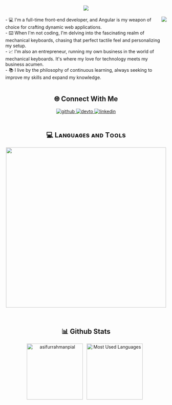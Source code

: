 <h1 align="center">
  <a href="https://git.io/typing-svg">
    <img src="https://readme-typing-svg.herokuapp.com/?lines=Hello,+There!+👋;This+is+Asifur+Rahman...;Glad+to+have+you+here!&center=true&size=30">
  </a>
</h1>
<img align="right" src="https://media1.giphy.com/media/13HgwGsXF0aiGY/giphy.gif" />
- 💻 I'm a full-time front-end developer, and Angular is my weapon of choice for crafting dynamic web applications.<br>- ⌨️ When I'm not coding, I'm delving into the fascinating realm of mechanical keyboards, chasing that perfect tactile feel and personalizing my setup.<br>- 📈 I'm also an entrepreneur, running my own business in the world of mechanical keyboards. It's where my love for technology meets my business acumen.<br>- 📚 I live by the philosophy of continuous learning, always seeking to improve my skills and expand my knowledge.
<br/>  
<br/>
<h2 align="center">🌐 Connect With Me</h2> 
<div align="center">
<a href="https://github.com/asifurrahmanpial" target="_blank">
<img src=https://img.shields.io/badge/github-%2324292e.svg?&style=for-the-badge&logo=github&logoColor=white alt=github style="margin-bottom: 5px;" />
</a>
<a href="https://dev.to/asifurrahmanpial" target="_blank">
<img src=https://img.shields.io/badge/dev.to-%2308090A.svg?&style=for-the-badge&logo=dev.to&logoColor=white alt=devto style="margin-bottom: 5px;" />
</a>
<a href="https://linkedin.com/in/asifurrahmanpial" target="_blank">
<img src=https://img.shields.io/badge/linkedin-%231E77B5.svg?&style=for-the-badge&logo=linkedin&logoColor=white alt=linkedin style="margin-bottom: 5px;" />
</a>  
</div>  
<br/>  
<h2 align="center">💻 Lᴀɴɢᴜᴀɢᴇs ᴀɴᴅ Tᴏᴏʟs</h2> 
<p align="center">
<img width="500px"  src="https://skillicons.dev/icons?i=js,ts,html,css,scss,tailwind,bootstrap,angular,nodejs,express,nestjs,mongo,git,postman,matlab,md,latex,jest,gulp,figma,&perline=10"  />
</p>
<br/>  
<h2 align="center">📊 Github Stats</h2> 
<p align="center">
     <img height="175" src="https://streak-stats.demolab.com?user=asifurrahmanpial&theme=transparent" alt="asifurrahmanpial" />&nbsp;&nbsp;
    <img height=175 alt="Most Used Languages" src="https://github-readme-stats.vercel.app/api/top-langs/?username=asifurrahmanpial&layout=compact&theme=transparent" />&nbsp;&nbsp;
</p>
